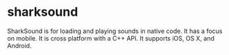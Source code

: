 sharksound
==========

SharkSound is for loading and playing sounds in native code. It has a focus on mobile. It is cross platform with a C++ API. It supports iOS, OS X, and Android.
